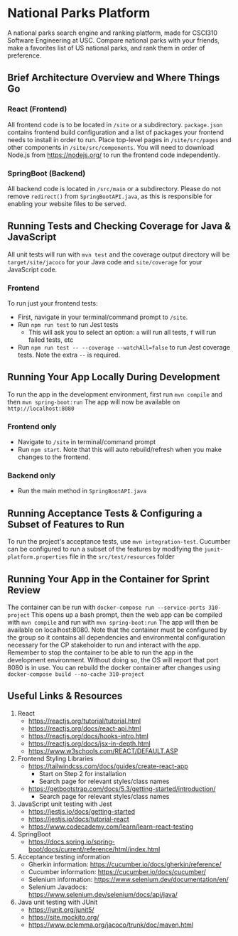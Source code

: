 # National Parks Platform

A national parks search engine and ranking platform, made for CSCI310 Software Engineering at USC. Compare national parks with your friends, make a favorites list of US national parks, and rank them in order of preference.

## Brief Architecture Overview and Where Things Go
### React (Frontend)
All frontend code is to be located in `/site` or a subdirectory. `package.json` contains frontend build configuration and a list of packages your frontend needs to install in order to run. Place top-level pages in `/site/src/pages` and other components in `/site/src/components`.  You will need to download Node.js from https://nodejs.org/ to run the frontend code independently. 

### SpringBoot (Backend)
All backend code is located in `/src/main` or a subdirectory. Please do not remove `redirect()` from `SpringBootAPI.java`, as this is responsible for enabling your website files to be served. 

## Running Tests and Checking Coverage for Java & JavaScript

All unit tests will run with `mvn test`  and the coverage output directory will be `target/site/jacoco` for your Java code and `site/coverage` for your JavaScript code.

### Frontend
To run just your frontend tests:
- First, navigate in your terminal/command prompt to `/site`.
- Run `npm run test` to run Jest tests
  - This will ask you to select an option: `a` will run all tests, `f` will run failed tests, etc
- Run `npm run test -- --coverage --watchAll=false` to run Jest coverage tests. Note the extra `--` is required.


## Running Your App Locally During Development

To run the app in the development environment, first run `mvn compile` and then `mvn spring-boot:run` The app will now be available on `http://localhost:8080`

### Frontend only
- Navigate to `/site` in terminal/command prompt
- Run `npm start`. Note that this will auto rebuild/refresh when you make changes to the frontend.

### Backend only
- Run the main method in `SpringBootAPI.java`

## Running Acceptance Tests & Configuring a Subset of Features to Run

To run the project's acceptance tests, use `mvn integration-test`.  Cucumber can be configured to run a subset of the features by modifying the `junit-platform.properties` file in the `src/test/resources` folder

## Running Your App in the Container for Sprint Review

The container can be run with `docker-compose run --service-ports 310-project` This opens up a bash prompt, then the web app can be compiled with `mvn compile` and run with `mvn spring-boot:run` The app will then be available on localhost:8080.  Note that the container must be configured by the group so it contains all dependencies and environmental configuration necessary for the CP stakeholder to run and interact with the app.  Remember to stop the container to be able to run the app in the development environment.  Without doing so, the OS will report that port 8080 is in use. You can rebuild the docker container after changes using `docker-compose build --no-cache 310-project`


## Useful Links & Resources
1. React
   - https://reactjs.org/tutorial/tutorial.html
   - https://reactjs.org/docs/react-api.html
   - https://reactjs.org/docs/hooks-intro.html
   - https://reactjs.org/docs/jsx-in-depth.html
   - https://www.w3schools.com/REACT/DEFAULT.ASP
2. Frontend Styling Libraries
   - https://tailwindcss.com/docs/guides/create-react-app
     - Start on Step 2 for installation
     - Search page for relevant styles/class names
   - https://getbootstrap.com/docs/5.3/getting-started/introduction/
     - Search page for relevant styles/class names
3. JavaScript unit testing with Jest
   - https://jestjs.io/docs/getting-started
   - https://jestjs.io/docs/tutorial-react
   - https://www.codecademy.com/learn/learn-react-testing
4. SpringBoot
   - https://docs.spring.io/spring-boot/docs/current/reference/html/index.html
5. Acceptance testing information
   - Gherkin information: https://cucumber.io/docs/gherkin/reference/
   - Cucumber information: https://cucumber.io/docs/cucumber/
   - Selenium information: https://www.selenium.dev/documentation/en/ 
   - Selenium Javadocs: https://www.selenium.dev/selenium/docs/api/java/
6. Java unit testing with JUnit
   - https://junit.org/junit5/
   - https://site.mockito.org/
   - https://www.eclemma.org/jacoco/trunk/doc/maven.html

